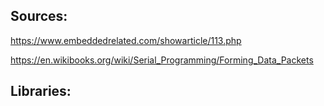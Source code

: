 ## Sources:

https://www.embeddedrelated.com/showarticle/113.php

https://en.wikibooks.org/wiki/Serial_Programming/Forming_Data_Packets








## Libraries:


